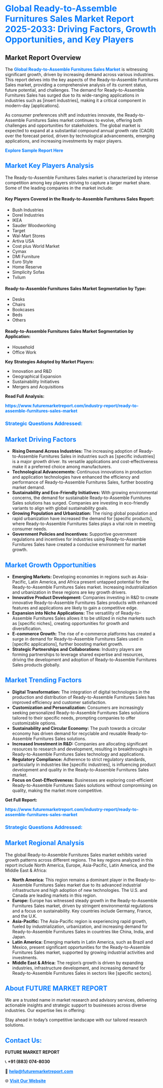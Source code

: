 <h1 style="color: #007BFF;">Global Ready-to-Assemble Furnitures Sales Market Report 2025-2033: Driving Factors, Growth Opportunities, and Key Players</h1>

<section id="overview">
<h2>Market Report Overview</h2>
<p>The <a href="https://www.futuremarketreport.com/industry-report/ready-to-assemble-furnitures-sales-market" style="color: #007BFF; text-decoration: none;"><strong>Global Ready-to-Assemble Furnitures Sales Market</strong></a> is witnessing significant growth, driven by increasing demand across various industries. This report delves into the key aspects of the Ready-to-Assemble Furnitures Sales market, providing a comprehensive analysis of its current status, future potential, and challenges. The demand for Ready-to-Assemble Furnitures Sales has surged due to its wide-ranging applications in industries such as [insert industries], making it a critical component in modern-day [applications].</p>
<p>As consumer preferences shift and industries innovate, the Ready-to-Assemble Furnitures Sales market continues to evolve, offering both challenges and opportunities for stakeholders. The global market is expected to expand at a substantial compound annual growth rate (CAGR) over the forecast period, driven by technological advancements, emerging applications, and increasing investments by major players.</p>
</section>

<section id="overview">
<p><a href="https://www.futuremarketreport.com/request-sample/reportId=104898" style="color: #007BFF; text-decoration: none;"><strong>Explore Sample Report Here</strong></a></p>
</section>

<section id="key-players">
<h2 style="color: #007BFF;">Market Key Players Analysis</h2>
<p>The Ready-to-Assemble Furnitures Sales market is characterized by intense competition among key players striving to capture a larger market share. Some of the leading companies in the market include:</p>
<h4>Key Players Covered in the Ready-to-Assemble Furnitures Sales Report:</h4>
<ul><li>Bush Industries</li><li>Dorel Industries</li><li>IKEA</li><li>Sauder Woodworking</li><li>Target</li><li>Wal-Mart Stores</li><li>Artiva USA</li><li>Cost plus World Market</li><li>Cymax</li><li>DMI Furniture</li><li>Euro Style</li><li>Home Reserve</li><li>Simplicity Sofas</li><li>Tvilum</li></ul>
<h4>Ready-to-Assemble Furnitures Sales Market Segmentation by Type:</h4>
<ul><li>Desks</li><li>Chairs</li><li>Bookcases</li><li>Beds</li><li>Others</li></ul>

<h4>Ready-to-Assemble Furnitures Sales Market Segmentation by Application:</h4>
<ul><li>Household</li><li>Office Work</li></ul>
<p><strong>Key Strategies Adopted by Market Players:</strong></p>
<ul>
<li>Innovation and R&D</li>
<li>Geographical Expansion</li>
<li>Sustainability Initiatives</li>
<li>Mergers and Acquisitions</li>
</ul>
</section>

<section>
<p><strong>Read Full Analysis: </strong></p><a href="https://www.futuremarketreport.com/industry-report/ready-to-assemble-furnitures-sales-market" style="color: #007BFF; text-decoration: none;"><strong>https://www.futuremarketreport.com/industry-report/ready-to-assemble-furnitures-sales-market</strong></a>
<h3 style="color: #007BFF;">Strategic Questions Addressed:</h3>
</section>

<section id="driving-factors">
<h2 style="color: #007BFF;">Market Driving Factors</h2>
<ul>
<li><strong>Rising Demand Across Industries:</strong> The increasing adoption of Ready-to-Assemble Furnitures Sales in industries such as [specific industries] is a major growth driver. Its versatile applications and cost-effectiveness make it a preferred choice among manufacturers.</li>
<li><strong>Technological Advancements:</strong> Continuous innovations in production and application technologies have enhanced the efficiency and performance of Ready-to-Assemble Furnitures Sales, further boosting market demand.</li>
<li><strong>Sustainability and Eco-Friendly Initiatives:</strong> With growing environmental concerns, the demand for sustainable Ready-to-Assemble Furnitures Sales solutions has surged. Companies are investing in eco-friendly variants to align with global sustainability goals.</li>
<li><strong>Growing Population and Urbanization:</strong> The rising global population and rapid urbanization have increased the demand for [specific products], where Ready-to-Assemble Furnitures Sales plays a vital role in meeting consumer needs.</li>
<li><strong>Government Policies and Incentives:</strong> Supportive government regulations and incentives for industries using Ready-to-Assemble Furnitures Sales have created a conducive environment for market growth.</li>
</ul>
</section>

<section id="growth-opportunities">
<h2 style="color: #007BFF;">Market Growth Opportunities</h2>
<ul>
<li><strong>Emerging Markets:</strong> Developing economies in regions such as Asia-Pacific, Latin America, and Africa present untapped potential for the Ready-to-Assemble Furnitures Sales market. Increasing industrialization and urbanization in these regions are key growth drivers.</li>
<li><strong>Innovative Product Development:</strong> Companies investing in R&D to create innovative Ready-to-Assemble Furnitures Sales products with enhanced features and applications are likely to gain a competitive edge.</li>
<li><strong>Expansion into Niche Applications:</strong> The versatility of Ready-to-Assemble Furnitures Sales allows it to be utilized in niche markets such as [specific niches], creating opportunities for growth and diversification.</li>
<li><strong>E-commerce Growth:</strong> The rise of e-commerce platforms has created a surge in demand for Ready-to-Assemble Furnitures Sales used in [specific applications], further boosting market growth.</li>
<li><strong>Strategic Partnerships and Collaborations:</strong> Industry players are forming partnerships to leverage shared expertise and resources, driving the development and adoption of Ready-to-Assemble Furnitures Sales products globally.</li>
</ul>
</section>

<section id="trending-factors">
<h2 style="color: #007BFF;">Market Trending Factors</h2>
<ul>
<li><strong>Digital Transformation:</strong> The integration of digital technologies in the production and distribution of Ready-to-Assemble Furnitures Sales has improved efficiency and customer satisfaction.</li>
<li><strong>Customization and Personalization:</strong> Consumers are increasingly seeking personalized Ready-to-Assemble Furnitures Sales solutions tailored to their specific needs, prompting companies to offer customizable options.</li>
<li><strong>Sustainability and Circular Economy:</strong> The push towards a circular economy has driven demand for recyclable and reusable Ready-to-Assemble Furnitures Sales solutions.</li>
<li><strong>Increased Investment in R&D:</strong> Companies are allocating significant resources to research and development, resulting in breakthroughs in Ready-to-Assemble Furnitures Sales technology and applications.</li>
<li><strong>Regulatory Compliance:</strong> Adherence to strict regulatory standards, particularly in industries like [specific industries], is influencing product development and quality in the Ready-to-Assemble Furnitures Sales market.</li>
<li><strong>Focus on Cost-Effectiveness:</strong> Businesses are exploring cost-efficient Ready-to-Assemble Furnitures Sales solutions without compromising on quality, making the market more competitive.</li>
</ul>
</section>

<section>
<p><strong>Get Full Report: </strong></p><a href="https://www.futuremarketreport.com/industry-report/ready-to-assemble-furnitures-sales-market" style="color: #007BFF; text-decoration: none;"><strong>https://www.futuremarketreport.com/industry-report/ready-to-assemble-furnitures-sales-market</strong></a>
<h3 style="color: #007BFF;">Strategic Questions Addressed:</h3>
</section>


<section id="regional-analysis">
<h2 style="color: #007BFF;">Market Regional Analysis</h2>
<p>The global Ready-to-Assemble Furnitures Sales market exhibits varied growth patterns across different regions. The key regions analyzed in this report include North America, Europe, Asia-Pacific, Latin America, and the Middle East & Africa:</p>
<ul>
<li><strong>North America:</strong> This region remains a dominant player in the Ready-to-Assemble Furnitures Sales market due to its advanced industrial infrastructure and high adoption of new technologies. The U.S. and Canada are leading markets in this region.</li>
<li><strong>Europe:</strong> Europe has witnessed steady growth in the Ready-to-Assemble Furnitures Sales market, driven by stringent environmental regulations and a focus on sustainability. Key countries include Germany, France, and the U.K.</li>
<li><strong>Asia-Pacific:</strong> The Asia-Pacific region is experiencing rapid growth, fueled by industrialization, urbanization, and increasing demand for Ready-to-Assemble Furnitures Sales in countries like China, India, and Japan.</li>
<li><strong>Latin America:</strong> Emerging markets in Latin America, such as Brazil and Mexico, present significant opportunities for the Ready-to-Assemble Furnitures Sales market, supported by growing industrial activities and investments.</li>
<li><strong>Middle East & Africa:</strong> The region’s growth is driven by expanding industries, infrastructure development, and increasing demand for Ready-to-Assemble Furnitures Sales in sectors like [specific sectors].</li>
</ul>
</section>

<footer>
<h2 style="color: #007BFF;">About FUTURE MARKET REPORT</h2>
<p>We are a trusted name in market research and advisory services, delivering actionable insights and strategic support to businesses across diverse industries. Our expertise lies in offering:</p>

<p>Stay ahead in today’s competitive landscape with our tailored research solutions.</p>

<h2 style="color: #007BFF;">Contact Us:</h2>
<p><strong>FUTURE MARKET REPORT</strong></p>
<p>📞 <strong>+91 (883) 074-8030</strong></p>
<p>📧 <strong><a href="mailto:help@futuremarketreport.com" style="color: #007BFF;">help@futuremarketreport.com</a></strong></p>
<p>🌐 <strong><a href="https://www.futuremarketreport.com/" style="color: #007BFF;">Visit Our Website</a></strong></p>
</footer>